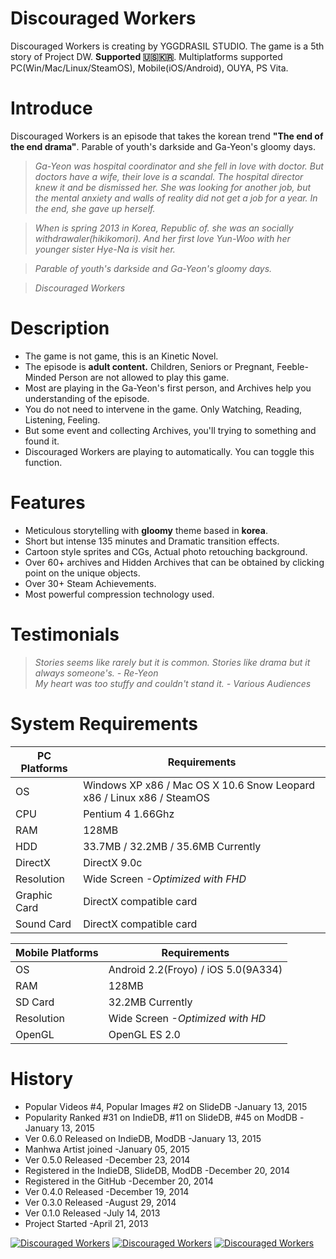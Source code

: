 Discouraged Workers
===================
Discouraged Workers is creating by YGGDRASIL STUDIO. The game is a 5th story of Project DW. **Supported :us::kr:**.  Multiplatforms supported PC(Win/Mac/Linux/SteamOS), Mobile(iOS/Android), OUYA, PS Vita.


Introduce
===================
Discouraged Workers is an episode that takes the korean trend **"The end of the end drama"**. Parable of youth's darkside and Ga-Yeon's gloomy days.

> _Ga-Yeon was hospital coordinator and she fell in love with doctor. But doctors have a wife, their love is a scandal. The hospital director knew it and be dismissed her. She was looking for another job, but the mental anxiety and walls of reality did not get a job for a year. In the end, she gave up herself._

> _When is spring 2013 in Korea, Republic of. she was an socially withdrawaler(hikikomori). And her first love Yun-Woo with her younger sister Hye-Na is visit her._

> _Parable of youth's darkside and Ga-Yeon's gloomy days._

> _Discouraged Workers_


Description
===================
- The game is not game, this is an Kinetic Novel.
- The episode is **adult content.** Children, Seniors or Pregnant, Feeble-Minded Person are not allowed to play this game.
- Most are playing in the Ga-Yeon's first person, and Archives help you understanding of the episode.
- You do not need to intervene in the game. Only Watching, Reading, Listening, Feeling.
- But some event and collecting Archives, you'll trying to something and found it.
- Discouraged Workers are playing to automatically. You can toggle this function.


Features
===================
- Meticulous storytelling with **gloomy** theme based in **korea**.
- Short but intense 135 minutes and Dramatic transition effects.
- Cartoon style sprites and CGs, Actual photo retouching background.
- Over 60+ archives and Hidden Archives that can be obtained by clicking point on the unique objects.
- Over 30+ Steam Achievements.
- Most powerful compression technology used.


Testimonials
===================
> _Stories seems like rarely but it is common. Stories like drama but it always someone's. - Re-Yeon_<br />
> _My heart was too stuffy and couldn't stand it. - Various Audiences_


System Requirements
===================
PC Platforms | Requirements
------------ | -------------
OS | Windows XP x86 / Mac OS X 10.6 Snow Leopard x86 / Linux x86 / SteamOS
CPU | Pentium 4 1.66Ghz
RAM | 128MB
HDD | 33.7MB / 32.2MB / 35.6MB Currently
DirectX | DirectX 9.0c
Resolution | Wide Screen *-Optimized with FHD*
Graphic Card | DirectX compatible card
Sound Card | DirectX compatible card

Mobile Platforms | Requirements
------------ | -------------
OS | Android 2.2(Froyo) / iOS 5.0(9A334)
RAM | 128MB
SD Card | 32.2MB Currently
Resolution | Wide Screen *-Optimized with HD*
OpenGL | OpenGL ES 2.0


History
===================
* Popular Videos #4, Popular Images #2 on SlideDB -January 13, 2015
* Popularity Ranked #31 on IndieDB, #11 on SlideDB, #45 on ModDB -January 13, 2015
* Ver 0.6.0 Released on IndieDB, ModDB -January 13, 2015
* Manhwa Artist joined -January 05, 2015
* Ver 0.5.0 Released -December 23, 2014
* Registered in the IndieDB, SlideDB, ModDB -December 20, 2014
* Registered in the GitHub -December 20, 2014
* Ver 0.4.0 Released -December 19, 2014
* Ver 0.3.0 Released -August 29, 2014
* Ver 0.1.0 Released -July 14, 2013
* Project Started -April 21, 2013

<a href="http://www.indiedb.com/games/discouraged-workers" title="View Discouraged Workers on Indie DB" target="_blank"><img src="http://button.indiedb.com/popularity/medium/games/37293.png" alt="Discouraged Workers" /></a> <a href="http://www.slidedb.com/games/discouraged-workers" title="View Discouraged Workers on Slide DB" target="_blank"><img src="http://button.slidedb.com/popularity/medium/games/37293.png" alt="Discouraged Workers" /></a> <a href="http://www.moddb.com/games/discouraged-workers" title="View Discouraged Workers on Mod DB" target="_blank"><img src="http://button.moddb.com/popularity/medium/games/37293.png" alt="Discouraged Workers" /></a>
